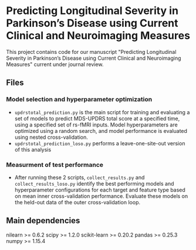 # Predicting Longitudinal Severity in Parkinson’s Disease using Current Clinical and Neuroimaging Measures
This project contains code for our manuscript "Predicting Longitudinal Severity in Parkinson’s Disease using Current Clinical and Neuroimaging Measures" current under journal review. 

## Files
### Model selection and hyperparameter optimization
- `updrstotal_prediction.py` is the main script for training and evaluating a set of models to predict MDS-UPDRS total score at a specified time, using a specified set of rs-fMRI inputs. Model hyperparameters are optimized using a random search, and model performance is evaluated using nested cross-validation. 
- `updrstotal_prediction_loso.py` performs a leave-one-site-out version of this analysis
### Measurment of test performance 
- After running these 2 scripts, `collect_results.py` and `collect_results_loso.py` identify the best performing models and hyperparameter configurations for
each target and feature type based on mean inner cross-validation performance. Evaluate these models on the held-out data of the outer cross-validation loop. 

## Main dependencies
nilearn >= 0.6.2
scipy >= 1.2.0
scikit-learn >= 0.20.2
pandas >= 0.25.3
numpy >= 1.15.4